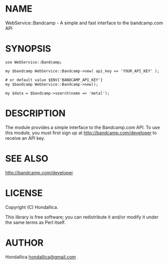 # NAME

WebService::Bandcamp - A simple and fast interface to the bandcamp.com API

# SYNOPSIS

    use WebService::Bandcamp;

    my $bandcamp WebService::Bandcamp->new( api_key => 'YOUR_API_KEY' );

    # or default value $ENV{'BANDCAMP_API_KEY'}
    my $bandcamp WebService::Bandcamp->new();

    my $data = $bandcamp->search(name => 'metal');

# DESCRIPTION

The module provides a simple interface to the Bandcamp.com API. To use this module, you must first sign up at http://bandcamp.com/developer to receive an API key.

# SEE ALSO

http://bandcamp.com/developer

# LICENSE

Copyright (C) Hondallica.

This library is free software; you can redistribute it and/or modify
it under the same terms as Perl itself.

# AUTHOR

Hondallica <hondallica@gmail.com>
